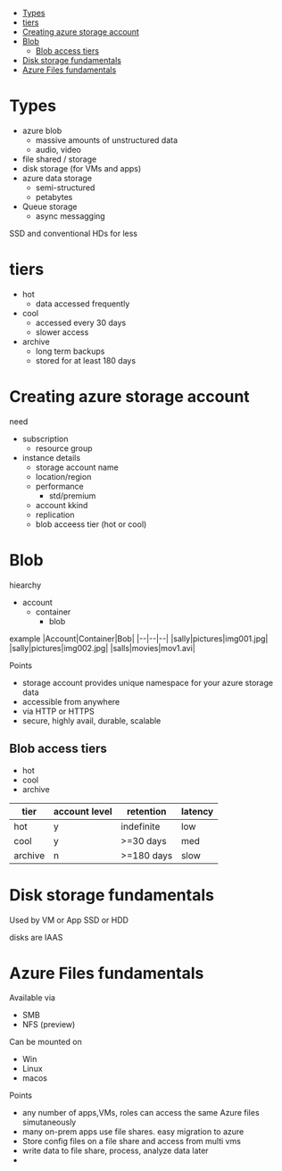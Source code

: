 
- [Types](#types)
- [tiers](#tiers)
- [Creating azure storage account](#creating-azure-storage-account)
- [Blob](#blob)
  - [Blob access tiers](#blob-access-tiers)
- [Disk storage fundamentals](#disk-storage-fundamentals)
- [Azure Files fundamentals](#azure-files-fundamentals)
# Types

* azure blob
  * massive amounts of unstructured data
  * audio, video
* file shared / storage 
* disk storage (for VMs and apps)
* azure data storage 
  * semi-structured
  * petabytes
* Queue storage
  * async messagging

SSD and conventional HDs for less 

# tiers
* hot
  * data accessed frequently
* cool
  * accessed every 30 days
  * slower access
* archive
  * long term backups
  * stored for at least 180 days

# Creating azure storage account

need
* subscription
  * resource group
* instance details
  * storage account name
  * location/region
  * performance 
    * std/premium
  * account kkind
  * replication
  * blob acceess tier (hot or cool)


# Blob

hiearchy
* account
  * container
    * blob

example
|Account|Container|Bob|
|--|--|--|
|sally|pictures|img001.jpg|
|sally|pictures|img002.jpg|
|salls|movies|mov1.avi|

Points
* storage account provides unique namespace for your azure storage data
* accessible from anywhere 
* via HTTP or HTTPS
* secure, highly avail, durable, scalable

## Blob access tiers

* hot
* cool
* archive

|tier|account level|retention|latency|
|-|-|-|-|
|hot|y|indefinite|low|
|cool|y|>=30 days|med|
|archive|n|>=180 days|slow|

# Disk storage fundamentals
Used by VM or App
SSD or HDD

disks are IAAS

# Azure Files fundamentals

Available via 
* SMB
* NFS (preview)

Can be mounted on
* Win
* Linux 
* macos

Points
* any number of apps,VMs, roles can access the same Azure files simutaneously
* many on-prem apps use file shares. easy migration to azure
* Store config files on a file share and access from multi vms
* write data to file share, process, analyze data later
* 

